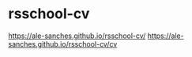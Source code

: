 # rsschool-cv
https://ale-sanches.github.io/rsschool-cv/
https://ale-sanches.github.io/rsschool-cv/cv


